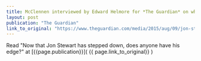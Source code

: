 ```yaml
---
title: McClennen interviewed by Edward Helmore for *The Guardian* on what comes next after Jon Stewart.
layout: post
publication: "The Guardian"
link_to_original: "https://www.theguardian.com/media/2015/aug/09/jon-stewart-flag-flying-for-political-satire"
---
```

Read "Now that Jon Stewart has stepped down, does anyone have his edge?" at [{{page.publication}}]( {{ page.link_to_original}} )

